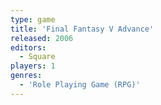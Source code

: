 ```yaml
---
type: game
title: 'Final Fantasy V Advance'
released: 2006
editors: 
  - Square
players: 1
genres:
  - 'Role Playing Game (RPG)'
---
```

